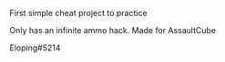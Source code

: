 First simple cheat project to practice

Only has an infinite ammo hack.
Made for AssaultCube

Eloping#5214